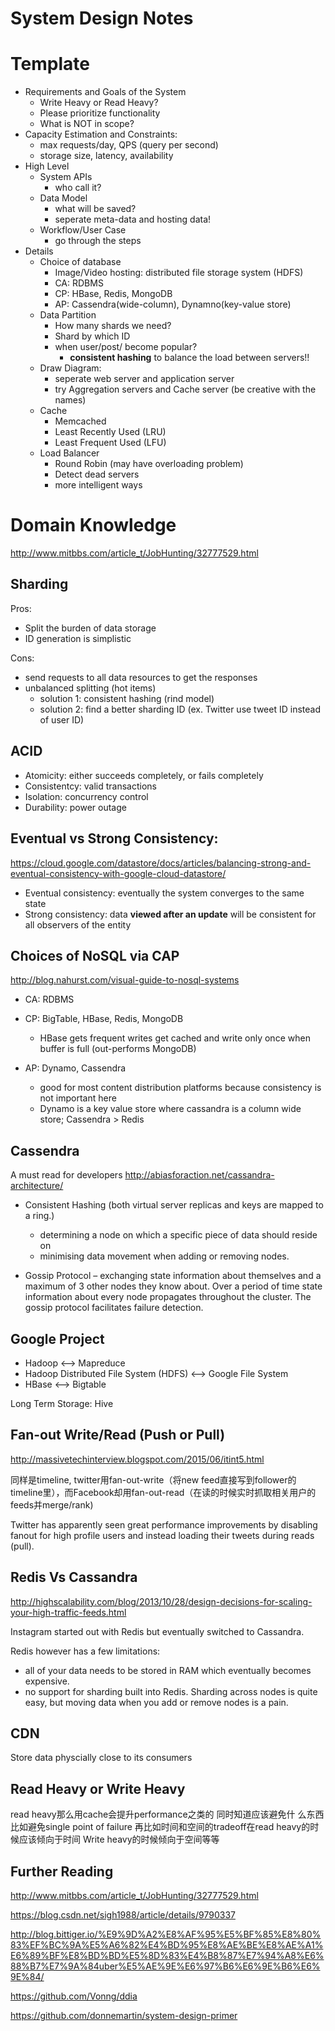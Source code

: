 System Design Notes
===

Template
===
* Requirements and Goals of the System
    * Write Heavy or Read Heavy?
    * Please prioritize functionality
    * What is NOT in scope?
* Capacity Estimation and Constraints:
    * max requests/day, QPS (query per second)
    * storage size, latency, availability
* High Level
    * System APIs
        * who call it?
    * Data Model
        * what will be saved?
        * seperate meta-data and hosting data!
    * Workflow/User Case
        * go through the steps
* Details
    * Choice of database
        * Image/Video hosting: distributed file storage system (HDFS)
        * CA: RDBMS
        * CP: HBase, Redis, MongoDB 
        * AP: Cassendra(wide-column), Dynamno(key-value store)
    * Data Partition
        * How many shards we need?
        * Shard by which ID
        * when user/post/ become popular?
            * **consistent hashing** to balance the load between servers!!
    * Draw Diagram:
        * seperate web server and application server
        * try Aggregation servers and Cache server (be creative with the names)
    * Cache
        * Memcached
        * Least Recently Used (LRU)
        * Least Frequent Used (LFU)
    * Load Balancer
        * Round Robin (may have overloading problem)
        * Detect dead servers
        * more intelligent ways
    

    



Domain Knowledge
===
http://www.mitbbs.com/article_t/JobHunting/32777529.html

Sharding
---
Pros:
* Split the burden of data storage
* ID generation is simplistic

Cons:
* send requests to all data resources to get the responses
* unbalanced splitting (hot items)
   * solution 1: consistent hashing (rind model)
   * solution 2: find a better sharding ID (ex. Twitter use tweet ID instead of user ID)

ACID
---
* Atomicity: either succeeds completely, or fails completely
* Consistentcy: valid transactions
* Isolation: concurrency control
* Durability: power outage

Eventual vs Strong Consistency:
---
https://cloud.google.com/datastore/docs/articles/balancing-strong-and-eventual-consistency-with-google-cloud-datastore/
* Eventual consistency: eventually the system converges to the same state
* Strong consistency: data **viewed after an update** will be consistent for all observers of the entity

Choices of NoSQL via CAP
---

http://blog.nahurst.com/visual-guide-to-nosql-systems
* CA: RDBMS
* CP: BigTable, HBase, Redis, MongoDB
   * HBase gets frequent writes get cached and write only once when buffer is full (out-performs MongoDB)

* AP: Dynamo, Cassendra 
   * good for most content distribution platforms because consistency is not important here
   * Dynamo is a key value store where cassandra is a column wide store; Cassendra > Redis

Cassendra
---
A must read for developers 
http://abiasforaction.net/cassandra-architecture/

* Consistent Hashing (both virtual server replicas and keys are mapped to a ring.)
    * determining a node on which a specific piece of data should reside on
    * minimising data movement when adding or removing nodes.

* Gossip Protocol – exchanging state information about themselves and a maximum of 3 other nodes they know about. Over a period of time state information about every node propagates throughout the cluster. The gossip protocol facilitates failure detection.

Google Project
---
* Hadoop <--> Mapreduce
* Hadoop Distributed File System (HDFS) <--> Google File System
* HBase <--> Bigtable

Long Term Storage: Hive

Fan-out Write/Read (Push or Pull)
---
http://massivetechinterview.blogspot.com/2015/06/itint5.html


同样是timeline, twitter用fan-out-write（将new feed直接写到follower的timeline里），而Facebook却用fan-out-read（在读的时候实时抓取相关用户的feeds并merge/rank)

Twitter has apparently seen great performance improvements by disabling fanout for high profile users and instead loading their tweets during reads (pull).

Redis Vs Cassandra
---
http://highscalability.com/blog/2013/10/28/design-decisions-for-scaling-your-high-traffic-feeds.html

Instagram started out with Redis but eventually switched to Cassandra.

Redis however has a few limitations:
* all of your data needs to be stored in RAM which eventually becomes expensive. 
* no support for sharding built into Redis. Sharding across nodes is quite easy, but moving data when you add or remove nodes is a pain.

CDN
---
Store data physcially close to its consumers

Read Heavy or Write Heavy
---
read heavy那么用cache会提升performance之类的 同时知道应该避免什
么东西 比如避免single point of failure 再比如时间和空间的tradeoff在read 
heavy的时候应该倾向于时间 Write heavy的时候倾向于空间等等


Further Reading
---
http://www.mitbbs.com/article_t/JobHunting/32777529.html

https://blog.csdn.net/sigh1988/article/details/9790337

http://blog.bittiger.io/%E9%9D%A2%E8%AF%95%E5%BF%85%E8%80%83%EF%BC%9A%E5%A6%82%E4%BD%95%E8%AE%BE%E8%AE%A1%E6%89%BF%E8%BD%BD%E5%8D%83%E4%B8%87%E7%94%A8%E6%88%B7%E7%9A%84uber%E5%AE%9E%E6%97%B6%E6%9E%B6%E6%9E%84/

https://github.com/Vonng/ddia

https://github.com/donnemartin/system-design-primer

